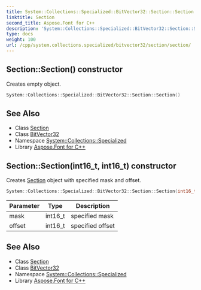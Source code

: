 ```yaml
---
title: System::Collections::Specialized::BitVector32::Section::Section constructor
linktitle: Section
second_title: Aspose.Font for C++
description: 'System::Collections::Specialized::BitVector32::Section::Section constructor. Creates empty object in C++.'
type: docs
weight: 100
url: /cpp/system.collections.specialized/bitvector32/section/section/
---
```

## Section::Section() constructor


Creates empty object.

```cpp
System::Collections::Specialized::BitVector32::Section::Section()
```

## See Also

* Class [Section](../)
* Class [BitVector32](../../)
* Namespace [System::Collections::Specialized](../../../)
* Library [Aspose.Font for C++](../../../../)
## Section::Section(int16_t, int16_t) constructor


Creates [Section](../) object with specified mask and offset.

```cpp
System::Collections::Specialized::BitVector32::Section::Section(int16_t mask, int16_t offset)
```


| Parameter | Type | Description |
| --- | --- | --- |
| mask | int16_t | specified mask |
| offset | int16_t | specified offset |

## See Also

* Class [Section](../)
* Class [BitVector32](../../)
* Namespace [System::Collections::Specialized](../../../)
* Library [Aspose.Font for C++](../../../../)
